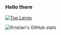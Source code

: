 ### Hello there

[![Top Langs](https://github-readme-stats.vercel.app/api/top-langs/?username=kjgarza?org=datacite&layout=compact)](https://github.com/anuraghazra/github-readme-stats)

![Kristian's GitHub stats](https://github-readme-stats.vercel.app/api?username=kjgarza&show_icons=true&theme=radical)



